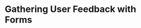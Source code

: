 # Gathering User Feedback with Forms

<!-- Surveys and feedback forms are powerful tools that can be leveraged by any business. Integrating these assets into your platform is essential for gathering and organizing data from your users. Being able to create and customize forms with various input fields is a powerful out-of-the-box feature of Liferay DXP.

## Collecting Feedback Online at Livingstone {#livingstone}

Josiah Copeland and his team of administrators along with Natalia and the Marketing team want to ensure that the Livingstone Hotels & Resorts platform is meeting the needs of their employees as well as the expectations of their customers.

Josiah wants to gather feedback by providing surveys on both Livingstone Loop for their employees and the public-facing Hotel location sites for their customers. Natalia needs to create forms with specific fields relevant to each aspect of the guest and employee experiences.

## Forms in Liferay DXP {#forms}

One of the Assets available in the _Content & Data_ section of the _Site Administration_ panel is _Forms_. Content Creators can use Forms to create surveys that users can fill out on different sites within the platform.

<div class="key-point">
Key Point: <br />
<strong>Forms</strong> allow content teams to digitize their process for gathering user feedback within the platform itself.
</div>

<figure>
  <img src="../images/forms-and-elements.png" style="max-height:30%;" />
  <figcaption style="font-size: x-small">Fig.1 The Forms section of Site Administration</figcaption>
</figure>

New forms can be created by going to `Content & Data → Forms` in the _Site Administration_ panel. Here, the Content and Marketing teams can create new _Forms_ and _Element Sets_.

## Forms vs. Dynamic Data Lists {#ddl}

When you need a Form, what you are really looking for is data. There are two applications for building forms to collect the data you need in Liferay DXP:

* Liferay Forms - The primary form-building application is for the simplest one or two question survey about meal preference to the most complex, multi-page, homeowner's insurance application containing rules and lists populated by a REST data provider.
* Dynamic Data Lists (DDL) - Provides a User Interface tool for building reusable forms and list-based applications intended for display on pages using templates

<div class="key-point">
Key Point: <br />
<strong>Dynamic Data Lists</strong> should only be used:
<ul>
  <li>If you need a way for users to enter data and you need to display the data in the User Interface</li>
  <li>If you need to style your lists and forms with Templates</li>
  <li>If you need Color, Geolocation, Web Content, or Link to Page fields</li>
</ul>
</div>

<figure>
  <img src="../images/ddl.png" style="max-height:40%;" />
  <figcaption style="font-size: x-small">Fig.2 Adding a Dynamic Data List from the Site Administration panel</figcaption>
</figure>

<br />

If you do not need any of the features listed above, it is recommended that you use Forms instead of DDLs to collect data in the platform.

<div class="note">
Note: A third form-building tool is available to Enterprise customers called Kaleo Forms. Kaleo Forms integrates form-building with workflow to create form-based business processes, like a Conference Room Checkout Form or a Support Ticket Process so support tickets go through the proper channels on their way to resolution. Read more about Kaleo Forms in the workflow section. Kaleo Forms and Workflow are covered in the Manage Business Workflow course module.
</div>

## Creating Forms {#create}

To create a Form or manage an existing Form, you need to use the _Forms_ section of the _Site Administration_ panel. The first thing you'll see in this section is a list of existing forms, if there are any. To add a new Form, click the _Add_ button on the _Forms_ page.

<div class="key-point">
Key Point: <br />
<strong>Fields</strong> are used to build Forms from within the Forms editor.
</div>

<figure>
  <img src="../images/form-editor.png" style="max-height:40%;" />
  <figcaption style="font-size: x-small">Fig.3 Adding fields to a new Form in the Forms editor</figcaption>
</figure>

<br />

You can add any number of fields to new Forms you create. The currently available fields include:

- Paragraph: a text field with a title  
- Text Field: a simple text field  
- Select from List: choose one or more options from a list  
- Single Selection: choose only one item with a radio button  
- Date: a datepicker to select a date  
- Multiple Selection: choose multiple options using a checkbox  
- Grid: select options from a matrix  
- Numeric: type in a number  
- Upload: upload files into the form

The _Paragraph_ field displays static text within your form, while the rest of the fields allow for user input. When a user submits a form, the information in the fields is collected.

To add fields, just click and drag them from the drop-down that appears on the right after clicking the _Add_ button. An _Options_ menu will then take the place of the _Add_ menu, allowing you to label the field, provide help text, and add any other information based on the specific form you want to create.

<figure>
	<img src="../images/field-options.png" style="max-height:38%;" />
	<figcaption style="font-size: x-small">Fig.4 Labeling a field and adding field options</figcaption>
</figure>

<br />

The Forms editor also allows you to add multiple pages to your forms, creating a more user-friendly experience.

<figure>
	<img src="../images/forms-pages.png" style="max-height:25%;" />
	<figcaption style="font-size: x-small">Fig.5 Adding a second page to a Form</figcaption>
</figure>

## Adding Element Sets {#sets}

It is beneficial for Content Creators to have a way to reuse multiple elements and their configurations in multiple Forms. This is where _Element Sets_ come in.

<div class="key-point">
Key Point: <br />
<strong>Element Sets</strong> allow you to group and configure fields that can be re-used across many different Forms.
</div>

<figure>
  <img src="../images/element-sets-example.png" style="max-height:35%;" />
  <figcaption style="font-size: x-small">Fig.6 Where you can add Element Sets from Site Administration</figcaption>
</figure>

<br />

For example, a Content Creator could create an Element Set for User Information that includes a _Text_ field for the user's name, a _Date_ field for the date of submission, and a _Select List_ field for overall experience between 1 and 5. This can be the basic set of fields that will be used throughout all feedback forms. Doing this will remove the need for the team to re-add and configure the same fields in different forms, making new form generation faster and more efficient in the future.

Element Sets can be created from _`Content & Data → Forms → Element Sets`_ in the _Site Administration_ panel. From there, creating an Element Set is just like creating a Form. The only difference is that an Element Set is not publishable; it must be added to Forms after they have been created and saved. Once an Element Set is saved, it is immediately available for use within a Form.

## Form Rules and Advanced Features {#rules}

When a Form is created, you can open it back up to add _Rules_. The _Rules_ tab lets you define conditions and actions for the fields you add to the form. The _Select from List_ field, for instance, allows you to define conditions such as "Is equal to," "Is not equal to," "Contains," "Does not contain," and "Is empty" and define actions such as:

* Show/Hide - Set the visibility of a form field based on a predefined condition.
* Enable/Disable - Use a predefined condition to enable or disable a field.
* Require - Use a predefined condition to enable or disable a field.
* Jump to Page - Skip over some form pages directly to a relevant page based on user input.
* Autofill with Data Provider - Use a data provider to populate fields when a condition is met in another field.
* Calculate - Populate a field with a calculated value using data entered in other fields.

<div class="key-point">
Key Point: <br />
<strong>Form Rules</strong> are tied to fields added to your Form within the Forms editor.
</div>

<figure>
  <img src="../images/forms-rules.png" style="max-height:40%;" />
  <figcaption style="font-size: x-small">Fig.7 Creating Rules for your Form</figcaption>
</figure>

<br />

Web designers can use advanced Form features, like Rules, to customize their Forms even further. Other advanced features include the following:

* Data Provider Integration
* Versioning
* User Authentication
* Requiring CAPTCHA
* Email Notifications
* A _Standalone Form_ option that allows a form to exist as a single, independent URL that can only be linked to (i.e., it cannot be navigated to from any Site Menu).

<br />

## Success Pages {#success}

Add a success page under the _Options_ menu in the Forms editor. The page is added to the end of your form and gives you the option to add a Title and Content paragraph that users will see once they have submitted the form.

<div class="key-point">
Key Point: <br />
A <strong>Success Page</strong> is a static page that can be added to the end of your Form to indicate the user has completed the Form.
</div>

<br />

<figure>
	<img src="../images/success-page.png" style="max-height:25%;" />
	<figcaption style="font-size: x-small">Fig.8 The default Success Page</figcaption>
</figure>

<br />

A Success Page is simple. It has a title in bold text and a description beneath the title. A common alternative to using a Success Page is to redirect users to a different page in your site. What should you put in a Success Page? Whatever you want. If you can’t think of anything important or creative to say, use the default message: "Your information was successfully received. Thank you for filling out the form."

## Displaying Forms to Users {#display}

The Form widget can be used to display your Forms to users on a page in a site. The Forms widget allows you to configure whether or not users can share Forms on different sites, as well as choose if they want to display Forms from the current site or the Global Site. 

<div class="key-point">
Key Point: <br />
The <strong>Form Widget</strong> allows you to add Forms to pages.
</div>

<figure>
  <img src="../images/display-form.png" style="max-height:40%;" />
  <figcaption style="font-size: x-small">Fig.9 Using the Form Widget to display a Form in a page</figcaption>
</figure>

<br />

Once users have given feedback, entries can be viewed in the `Content & Data → Forms` section of the _Site Administration_ panel of whichever site where the Form exists. Click the _Options_ button next to the Form and select _View Entries_.

<div class="summary">
<h3>Knowledge Check</h3>
<ul>
  <li>Content Teams can build forms by clicking and dragging field elements from a list of options in the _______________________ editor.</li>
  <li>The Forms widget can be used to add a Form to a _______________________.</li>
  <li>Form entries can be viewed by going through the _______________________ menu of any Form.</li>
  <li>_______________________ enable further Form customization.</li>
  <li>A _______________________ Page can be added to the end of a Form.</li>
</ul>
</div> -->
